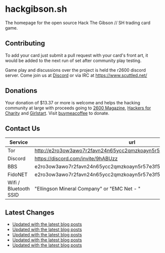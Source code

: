 # hackgibson.sh
The homepage for the open source Hack The Gibson // SH trading card game.


## Contributing

To add your card just submit a pull request with your card's front art, it would be added to the next run of set after community play testing.

Game play and discussions over the project is held the r2600 discord server. Come join us at [Discord](https://discord.com/invite/9hABUzz) or via IRC at https://www.scuttled.net/


## Donations

Your donation of $13.37 or more is welcome and helps the hacking community at large with proceeds going to [2600 Magazine](https://2600.com/), [Hackers for Charity](https://hackersforcharity.org) and [Girlstart](https://girlstart.org).  Visit [buymeacoffee](https://www.buymeacoffee.com/hackgibson.sh) to donate.


## Contact Us

Service | url
-|-
Tor | http://e2ro3ow3awo7r2favn24n65ycc2qmzkoayn5r57e3f56nvjwdcgg32ad.onion
Discord | https://discord.com/invite/9hABUzz
BBS | e2ro3ow3awo7r2favn24n65ycc2qmzkoayn5r57e3f56nvjwdcgg32ad.onion:23
FidoNET | e2ro3ow3awo7r2favn24n65ycc2qmzkoayn5r57e3f56nvjwdcgg32ad.onion:24554
Wifi / Bluetooth SSID | "Ellingson Mineral Company" or "EMC Net - <fidonet address>"

## Latest Changes
<!-- BLOG-POST-LIST:START -->
- [Updated with the latest blog posts](https://github.com/DFW2600/hackgibson.sh/commit/71c6b32fa32395e84551b575a3c6290276798cca)
- [Updated with the latest blog posts](https://github.com/DFW2600/hackgibson.sh/commit/39b4ce12f17e9029f677edf0e6d8e2f79d251baa)
- [Updated with the latest blog posts](https://github.com/DFW2600/hackgibson.sh/commit/a91ee2e44cb47856b316637af3439ecd7dbe32c6)
- [Updated with the latest blog posts](https://github.com/DFW2600/hackgibson.sh/commit/2fe186c76410904c5c5f5974b5d5b5108914a5bd)
- [Updated with the latest blog posts](https://github.com/DFW2600/hackgibson.sh/commit/02cca40882ad7030837aa4f7aaf1a58c8b85d8a3)
<!-- BLOG-POST-LIST:END -->
